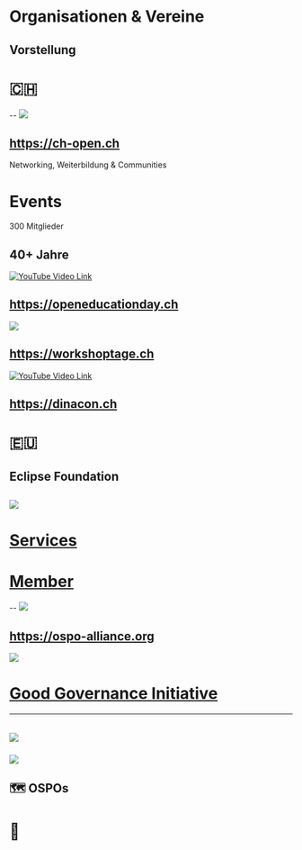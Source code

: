 # Organisationen & Vereine
Vorstellung
---
# 🇨🇭
--
![](https://www.ch-open.ch/wp-content/uploads/2021/12/logo_chopen_web_big-1.png)

https://ch-open.ch
--
Networking, Weiterbildung & Communities

# Events

300 Mitglieder

40+ Jahre
--
[![YouTube Video Link](https://img.youtube.com/vi/hygHXw8vllM/0.jpg)](https://youtu.be/hygHXw8vllM)

https://openeducationday.ch
--
![](https://eventfrog.ch/upload/rm/ch/ow/cho-workshoptage-quad-rz-2.jpg)

https://workshoptage.ch
--
[![YouTube Video Link](https://img.youtube.com/vi/9rjWdqaZDJQ/0.jpg)](https://youtu.be/9rjWdqaZDJQ)

https://dinacon.ch
---
# 🇪🇺
Eclipse Foundation
--
[![](https://upload.wikimedia.org/wikipedia/commons/thumb/7/79/Eclipse_Foundation_Logo.svg/1024px-Eclipse_Foundation_Logo.svg.png)](https://www.eclipse.org)
--
# [Services](https://www.eclipse.org/org/services/)

# [Member](https://www.eclipse.org/membership/exploreMembership.php)
--
![](https://ospo-alliance.org/images/logos/OSPO_Alliance_Logo_wide.svg)

https://ospo-alliance.org
--
![](https://ospo-alliance.org/images/position-paper-motivational-behaviour-model.png)

# [Good Governance Initiative](https://ospo-alliance.org/ggi/)
---
️![](https://upload.wikimedia.org/wikipedia/commons/thumb/b/b5/Linux_Foundation_logo.png/640px-Linux_Foundation_logo.png)
--
[![](https://landscape.todogroup.org/images/landscape.png)](http://landscape.todogroup.org)

🗺 OSPOs
---
# 🥗
